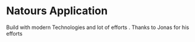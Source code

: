 # Natours Application

Build with modern Technologies and lot of efforts . Thanks to Jonas for his efforts
